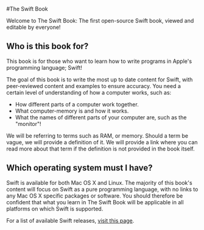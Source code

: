#The Swift Book

Welcome to The Swift Book: The first open-source Swift book, viewed and editable by everyone!

## Who is this book for?

This book is for those who want to learn how to write programs in Apple's programming language; Swift!

The goal of this book is to write the most up to date content for Swift, with peer-reviewed content and examples to ensure accuracy. You need a certain level of understanding of how a computer works, such as:

* How different parts of a computer work together.
* What computer-memory is and how it works.
* What the names of different parts of your computer are, such as the "monitor"!

We will be referring to terms such as RAM, or memory. Should a term be vague, we will provide a definition of it. We will provide a link where you can read more about that term if the definition is not provided in the book itself.

## Which operating system must I have?

Swift is available for both Mac OS X and Linux. The majority of this book's content will focus on Swift as a pure programming language, with no links to any Mac OS X specific packages or software. You should therefore be confident that what you learn in The Swift Book will be applicable in all platforms on which Swift is supported.

For a list of available Swift releases, [visit this page](https://swift.org/download/#releases).